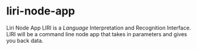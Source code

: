 # liri-node-app
Liri Node App
LIRI is a _Language_ Interpretation and Recognition Interface. LIRI will be a command line node app that takes in parameters and gives you back data.
